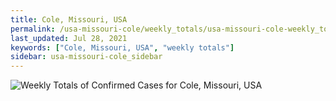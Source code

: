 ```yaml
---
title: Cole, Missouri, USA
permalink: /usa-missouri-cole/weekly_totals/usa-missouri-cole-weekly_totals.html
last_updated: Jul 28, 2021
keywords: ["Cole, Missouri, USA", "weekly totals"]
sidebar: usa-missouri-cole_sidebar
---
```


![Weekly Totals of Confirmed Cases for Cole, Missouri, USA](/covid_tracker/images/graphs/usa-missouri-cole-weekly_totals_graph.png)
